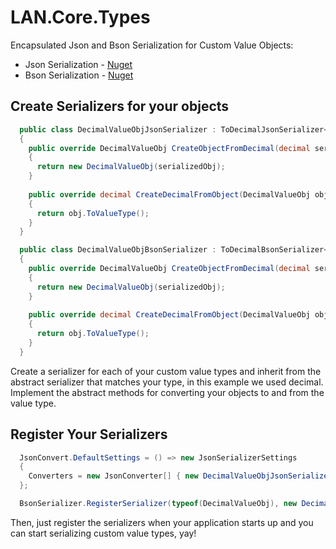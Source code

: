 LAN.Core.Types
===

Encapsulated Json and Bson Serialization for Custom Value Objects:
* Json Serialization - [Nuget](https://www.nuget.org/packages/LAN.Core.Types.JsonSerialization/)
* Bson Serialization - [Nuget](https://www.nuget.org/packages/LAN.Core.Types.BsonSerialization/)

Create Serializers for your objects
---
```c#
  public class DecimalValueObjJsonSerializer : ToDecimalJsonSerializer<DecimalValueObj>
  {
    public override DecimalValueObj CreateObjectFromDecimal(decimal serializedObj)
    {
      return new DecimalValueObj(serializedObj);
    }
    
    public override decimal CreateDecimalFromObject(DecimalValueObj obj)
    {
      return obj.ToValueType();
    }
  }

  public class DecimalValueObjBsonSerializer : ToDecimalBsonSerializer<DecimalValueObj>
  {
    public override DecimalValueObj CreateObjectFromDecimal(decimal serializedObj)
    {
      return new DecimalValueObj(serializedObj);
    }
    
    public override decimal CreateDecimalFromObject(DecimalValueObj obj)
    {
      return obj.ToValueType();
    }
  }
```
Create a serializer for each of your custom value types and inherit from the abstract serializer that matches your type, in this example we used decimal.  Implement the abstract methods for converting your objects to and from the value type.

Register Your Serializers
---
```c#
  JsonConvert.DefaultSettings = () => new JsonSerializerSettings
  {
    Converters = new JsonConverter[] { new DecimalValueObjJsonSerializer() }
  };

  BsonSerializer.RegisterSerializer(typeof(DecimalValueObj), new DecimalValueObjBsonSerializer());  
```
Then, just register the serializers when your application starts up and you can start serializing custom value types, yay!
